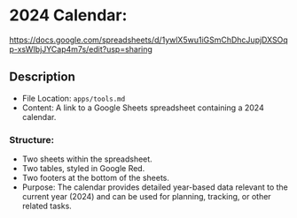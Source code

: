 # 2024 Calendar:
https://docs.google.com/spreadsheets/d/1ywlX5wu1iGSmChDhcJupjDXSOqp-xsWIbjJYCap4m7s/edit?usp=sharing
## Description
- File Location: `apps/tools.md`
- Content: A link to a Google Sheets spreadsheet containing a 2024 calendar.
### Structure:
- Two sheets within the spreadsheet.
- Two tables, styled in Google Red.
- Two footers at the bottom of the sheets.
- Purpose: The calendar provides detailed year-based data relevant to the current year (2024) and can be used for planning, tracking, or other related tasks.
